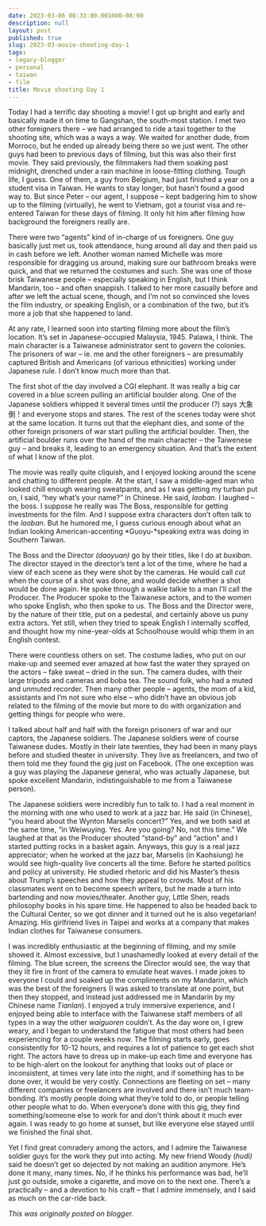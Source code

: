 ```yaml
---
date: 2023-03-06 06:33:00.001000-08:00
description: null
layout: post
published: true
slug: 2023-03-movie-shooting-day-1
tags:
- legacy-blogger
- personal
- taiwan
- film
title: Movie shooting Day 1
---
```




Today I had a terrific day shooting a movie! I got up bright and early
and basically made it on time to Gangshan, the south-most station. I met two
other foreigners there – we had arranged to ride a taxi together to the
shooting site, which was a ways a way. We waited for another dude, from
Morroco, but he ended up already being there so we just went. The other guys had
been to previous days of filming, but this was also their first movie. They
said previously, the filmmakers had them soaking past midnight, drenched under
a rain machine in loose-fitting clothing. Tough life, I guess. One of them, a guy
from Belgium, had just finished a year on a student visa in Taiwan. He wants to
stay longer, but hasn’t found a good way to. But since Peter – our agent, I suppose
– kept badgering him to show up to the filming (virtually), he went to Vietnam,
got a tourist visa and re-entered Taiwan for these days of filming. It only hit
him after filming how background the foreigners really are.

There were two “agents” kind of in-charge of us foreigners. One guy
basically just met us, took attendance, hung around all day and then paid us in
cash before we left. Another woman named Michelle was more responsible for
dragging us around, making sure our bathroom breaks were quick, and that we
returned the costumes and such. She was one of those brisk Taiwanese people –
especially speaking in English, but I think Mandarin, too – and often snappish.
I talked to her more casually before and after we left the actual scene,
though, and I’m not so convinced she loves the film industry, or speaking
English, or a combination of the two, but it’s more a job that she happened to
land.

At any rate, I learned soon into starting filming more about the film’s
location. It’s set in Japanese-occupied Malaysia, 1945. Palawa, I think. The
main character is a Taiwanese administrator sent to govern the colonies. The
prisoners of war – ie. me and the other foreigners – are presumably captured
British and Americans (of various ethnicities) working under Japanese rule. I
don’t know much more than that. 

The first shot of the day involved a CGI elephant. It was really a big
car covered in a blue screen pulling an artificial boulder along. One of the
Japanese soldiers whipped it several times until the producer (?) says 大象倒！and everyone stops and stares. The rest of the scenes today were shot at
the same location. It turns out that the elephant dies, and some of the other
foreign prisoners of war start pulling the artificial boulder. Then, the
artificial boulder runs over the hand of the main character – the Taiwenese guy
– and breaks it, leading to an emergency situation. And that’s the extent of
what I know of the plot.

The
movie was really quite cliquish, and I enjoyed looking around the scene and
chatting to different people. At the start, I saw a middle-aged man who looked
chill enough wearing sweatpants, and as I was getting my turban put on, I said,
“hey what’s your name?” in Chinese. He said, *laoban.* I laughed – the boss.
I suppose he really was The Boss, responsible for getting investments for the
film. And I suppose extra characters don’t often talk to the *laoban*. But
he humored me, I guess curious enough about what an Indian looking American-accenting
*Guoyu-*speaking extra was doing in Southern Taiwan. 

The Boss
and the Director *(daoyuan)* go by their titles, like I do at *buxiban*.
The director stayed in the director’s tent a lot of the time, where he had a
view of each scene as they were shot by the cameras. He would call *cut* when
the course of a shot was done, and would decide whether a shot would be done again.
He spoke through a walkie talkie to a man I’ll call the Producer. The Producer
spoke to the Taiwanese actors, and to the women who spoke English, who then
spoke to us. The Boss and the Director were, by the nature of their title, put
on a pedestal, and certainly above us puny extra actors. Yet still, when they
tried to speak English I internally scoffed, and thought how my nine-year-olds at
Schoolhouse would whip them in an English contest.

There were
countless others on set. The costume ladies, who put on our make-up and seemed
ever amazed at how fast the water they sprayed on the actors – fake sweat –
dried in the sun. The camera dudes, with their large tripods and cameras and boba
tea. The sound folk, who had a muted and unmuted recorder. Then many other
people – agents, the mom of a kid, assistants and I’m not sure who else – who didn’t
have an obvious job related to the filming of the movie but more to do with
organization and getting things for people who were.

I talked
about half and half with the foreign prisoners of war and our captors, the Japanese
soldiers. The Japanese soldiers were of course Taiwanese dudes. Mostly in their
late twenties, they had been in many plays before and studied theater in university.
They live as freelancers, and two of them told me they found the gig just on Facebook.
(The one exception was a guy was playing the Japanese general, who was actually
Japanese, but spoke excellent Mandarin, indistinguishable to me from a Taiwanese
person).

The
Japanese soldiers were incredibly fun to talk to. I had a real moment in the
morning with one who used to work at a jazz bar. He said (in Chinese), “you heard
about the Wynton Marselis concert?” Yes, and we both said at the same time, “in
Weiwuying. Yes. Are you going? No, not this time.” We laughed at that as the Producer
shouted “stand-by” and “action” and I started putting rocks in a basket again. Anyways,
this guy is a real jazz appreciator; when he worked at the jazz bar, Marselis
(in Kaohsiung) he would see high-quality live concerts all the time. Before he
started politics and policy at university. He studied rhetoric and did his
Master’s thesis about Trump’s speeches and how they appeal to crowds. Most of
his classmates went on to become speech writers, but he made a turn into
bartending and now movies/theater. Another guy, Little Shen, reads philosophy
books in his spare time. He happened to also be headed back to the Cultural Center,
so we got dinner and it turned out he is also vegetarian! Amazing. His
girlfriend lives in Taipei and works at a company that makes Indian clothes for
Taiwanese consumers.

I was
incredibly enthusiastic at the beginning of filming, and my smile showed it.
Almost excessive, but I unashamedly looked at every detail of the filming. The
blue screen, the screens the Director would see, the way that they lit fire in
front of the camera to emulate heat waves. I made jokes to everyone I could and
soaked up the compliments on my Mandarin, which was the best of the foreigners
(I was asked to translate at one point, but then they stopped, and instead just
addressed me in Mandarin by my Chinese name *Tianlan*). I enjoyed a truly
immersive experience, and I enjoyed being able to interface with the Taiwanese
staff members of all types in a way the other *waiguoren* couldn’t. As the
day wore on, I grew weary, and I began to understand the fatigue that most
others had been experiencing for a couple weeks now. The filming starts early,
goes consistently for 10-12 hours, and requires a lot of patience to get each
shot right. The actors have to dress up in make-up each time and everyone has
to be high-alert on the lookout for anything that looks out of place or inconsistent,
at times very late into the night, and if something has to be done over, it
would be very costly. Connections are fleeting on set – many different
companies or freelancers are involved and there isn’t much team-bonding. It’s
mostly people doing what they’re told to do, or people telling other people
what to do. When everyone’s done with this gig, they find something/someone
else to work for and don’t think about it much ever again. I was ready to go
home at sunset, but like everyone else stayed until we finished the final shot.


Yet I
find great comradery among the actors, and I admire the Taiwanese soldier guys
for the work they put into acting. My new friend Woody (*hudi)* said he doesn’t
get so dejected by not making an audition anymore. He’s done it many, many
times. No, if he thinks his performance was bad, he’ll just go outside, smoke a
cigarette, and move on to the next one. There’s a practically – and a devotion
to his craft – that I admire immensely, and I said as much on the car-ride back.

*This was originally posted on blogger.*

